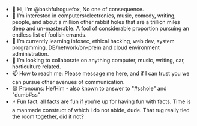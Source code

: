 - 👋 Hi, I’m @bashfulroguefox,  No one of consequence.
- 👀 I’m interested in computers/electronics, music, comedy, writing, people, and about a million other rabbit holes that are a trillion miles deep and un-masterable. A fool of considerable proportion pursuing an endless list of foolish errands. 
- 🌱 I’m currently learning infosec, ethical hacking, web dev, system programming, DB/network/on-prem and cloud environment administration. 
- 💞️ I’m looking to collaborate on anything computer, music, writing, car, horticulture related. 
- 📫 How to reach me: Please message me here, and if I can trust you we can pursue other avenues of communication. 
- 😄 Pronouns: He/Him - also known to answer to "#sshole" and "dumb#ss" 
- ⚡ Fun fact: all facts are fun if you're up for having fun with facts. Time is a manmade construct of which i do not abide, dude. That rug really tied the room together, did it not? 

<!---
bashfulroguefox/bashfulroguefox is a ✨ special ✨ repository because its `README.md` (this file) appears on your GitHub profile.
You can click the Preview link to take a look at your changes.
--->
